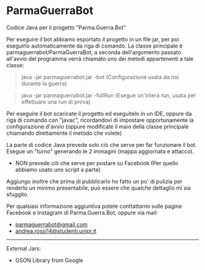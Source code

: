 # ParmaGuerraBot
Codice Java per il progetto "Parma.Guerra.Bot"


Per eseguire il bot abbiamo esportato il progetto in un file jar, per poi eseguirlo automaticamente da riga di comando.
La classe principale è parmaguerrabot/ParmaGuerraBot, a seconda dell'argomento passato all'avvio del programma verrà chiamato uno dei metodi appartenenti a tale classe:

> java -jar parmaguerrabot.jar -bot (Configurazione usata da noi durante la guerra) 

> java -jar parmaguerrabot.jar -fullRun (Esegue un'intera run, usata per effettuare una run di prova)

Per eseguire il bot scaricate il progetto ed eseguitelo in un IDE, oppure da riga di comando con "javac", ricordandovi di impostare opportunamente la configurazione d'avvio (oppure modificate il main della classe principale chiamando direttamente il metodo che volete)


La parte di codice Java prevede solo ciò che serve per far funzionare il bot. Esegue un "turno" generando le 2 immagini (mappa aggiornata e attacco). 

- NON prevede ciò che serve per postare su Facebook (Per quello abbiamo usato uno script a parte)


Aggiungo inoltre che prima di pubblicarlo ho fatto un po' di pulizia per renderlo un minimo presentabile, può essere che qualche dettaglio mi sia sfuggito.


Per qualsiasi informazione aggiuntiva potete conttattarmi sulle pagine Facebook e Instagram di Parma.Guerra.Bot, oppure via mail:
- parmaguerrabot@gmail.com
- andrea.rossi14@studenti.unipr.it

----------------------------------------------------------------------------------------------------------------------------------------

External Jars:
- GSON Library from Google